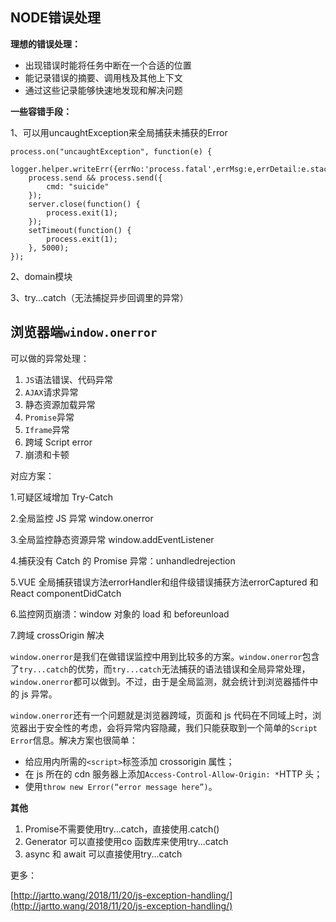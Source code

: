 ## NODE错误处理

**理想的错误处理：**

* 出现错误时能将任务中断在一个合适的位置
* 能记录错误的摘要、调用栈及其他上下文
* 通过这些记录能够快速地发现和解决问题

**一些容错手段：**

1、可以用uncaughtException来全局捕获未捕获的Error

```
process.on("uncaughtException", function(e) {
    logger.helper.writeErr({errNo:'process.fatal',errMsg:e,errDetail:e.stack});
    process.send && process.send({
        cmd: "suicide"
    });
    server.close(function() {
        process.exit(1);
    });
    setTimeout(function() {
        process.exit(1);
    }, 5000);
});
```

2、domain模块

3、try...catch（无法捕捉异步回调里的异常）

## 浏览器端`window.onerror`

可以做的异常处理：

1. `JS`语法错误、代码异常
2. `AJAX`请求异常
3. 静态资源加载异常
4. `Promise`异常
5. `Iframe`异常
6. 跨域 Script error
7. 崩溃和卡顿

对应方案：

1.可疑区域增加 Try-Catch

2.全局监控 JS 异常 window.onerror

3.全局监控静态资源异常 window.addEventListener

4.捕获没有 Catch 的 Promise 异常：unhandledrejection

5.VUE 全局捕获错误方法errorHandler和组件级错误捕获方法errorCaptured 和 React componentDidCatch

6.监控网页崩溃：window 对象的 load 和 beforeunload

7.跨域 crossOrigin 解决

`window.onerror`是我们在做错误监控中用到比较多的方案。`window.onerror`包含了`try...catch`的优势，而`try...catch`无法捕获的语法错误和全局异常处理，`window.onerror`都可以做到。不过，由于是全局监测，就会统计到浏览器插件中的 js 异常。

`window.onerror`还有一个问题就是浏览器跨域，页面和 js 代码在不同域上时，浏览器出于安全性的考虑，会将异常内容隐藏，我们只能获取到一个简单的`Script Error`信息。解决方案也很简单：

* 给应用内所需的`<script>`标签添加 crossorigin 属性；
* 在 js 所在的 cdn 服务器上添加`Access-Control-Allow-Origin: *`HTTP 头；
* 使用`throw new Error(“error message here”)`。

**其他**

1. Promise不需要使用try...catch，直接使用.catch\(\)
2. Generator 可以直接使用co 函数库来使用try...catch
3. async 和 await 可以直接使用try...catch

更多：

[http://jartto.wang/2018/11/20/js-exception-handling/](http://jartto.wang/2018/11/20/js-exception-handling/)


